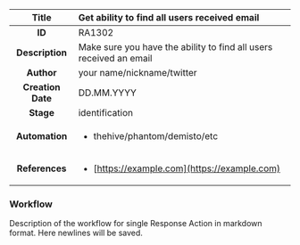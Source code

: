 | Title                       |  Get ability to find all users received email         |
|:---------------------------:|:--------------------|
| **ID**                      | RA1302            |
| **Description**             | Make sure you have the ability to find all users received an email   |
| **Author**                  | your name/nickname/twitter        |
| **Creation Date**           | DD.MM.YYYY |
| **Stage**                   | identification         |
| **Automation** |<ul><li>thehive/phantom/demisto/etc</li></ul>|
| **References** |<ul><li>[https://example.com](https://example.com)</li></ul>|

### Workflow

Description of the workflow for single Response Action in markdown format.
Here newlines will be saved.
